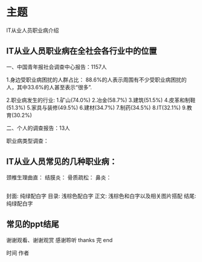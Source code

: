 # 主题 
IT从业人员职业病介绍

## IT从业人员职业病在全社会各行业中的位置


一、中国青年报社会调查中心报告：1157人

1.身边受职业病困扰的人群占比：
  88.6%的人表示周围有不少受职业病困扰的人，其中33.6%的人甚至表示“很多”.

2.职业病发生的行业:
  1.矿山(74.0%)
  2.冶金(58.7%)
  3.建筑(51.5%)
  4.皮革和制鞋(51.3%)
  5.家具与装修(49.5%)
  6.建材(34.7%)
  7.制药(34.5%)
  8.IT(32.1%)
  9.教育(30.2%)

二、个人的调查报告：13人

职业病类型调查：



## IT从业人员常见的几种职业病：
颈椎生理曲直：
结膜炎：
骨质疏松：
鼻炎：

##

封面: 纯绿配白字
目录: 浅棕色配白字
正文: 浅棕色和白字以及相关图片搭配
结尾: 纯绿配白字

## 常见的ppt结尾

谢谢观看、谢谢观赏
感谢聆听
thanks
完
end

时间
作者






















































